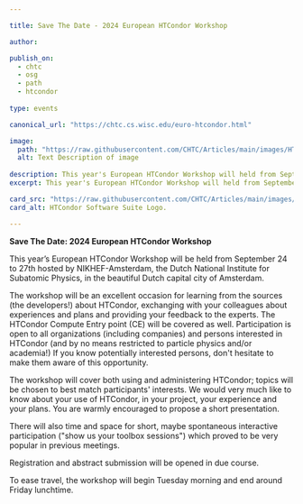 ```yaml
---

title: Save The Date - 2024 European HTCondor Workshop  

author: 

publish_on:
  - chtc
  - osg
  - path
  - htcondor
  
type: events

canonical_url: "https://chtc.cs.wisc.edu/euro-htcondor.html"

image:
  path: "https://raw.githubusercontent.com/CHTC/Articles/main/images/HTCondor_Bird.png"
  alt: Text Description of image
  
description: This year's European HTCondor Workshop will held from September 24-27 in Amsterdam. 
excerpt: This year's European HTCondor Workshop will held from September 24-27 in Amsterdam. 

card_src: "https://raw.githubusercontent.com/CHTC/Articles/main/images/HTCondor_Bird.png"
card_alt: HTCondor Software Suite Logo. 

---
```


**Save The Date: 2024 European HTCondor Workshop**

This year’s European HTCondor Workshop will be held from September 24 to 27th hosted by NIKHEF-Amsterdam, the Dutch National Institute 
for Subatomic Physics, in the beautiful Dutch capital city of Amsterdam.

The workshop will be an excellent occasion for learning from the sources (the developers!) about HTCondor, exchanging with your colleagues 
about experiences and plans and providing your feedback to the experts. The HTCondor Compute Entry point (CE) will be covered as well.
Participation is open to all organizations (including companies) and persons interested in HTCondor (and by no means restricted to particle 
physics and/or academia!) If you know potentially interested persons, don't hesitate to make them aware of this opportunity.

The workshop will cover both using and administering HTCondor; topics will be chosen to best match participants' interests. We would very much 
like to know about your use of HTCondor, in your project, your experience and your plans. You are warmly encouraged to propose a short presentation.

There will also time and space for short, maybe spontaneous interactive participation ("show us your toolbox sessions") which proved to 
be very popular in previous meetings.

Registration and abstract submission will be opened in due course.

To ease travel, the workshop will begin Tuesday morning and end around Friday lunchtime.
